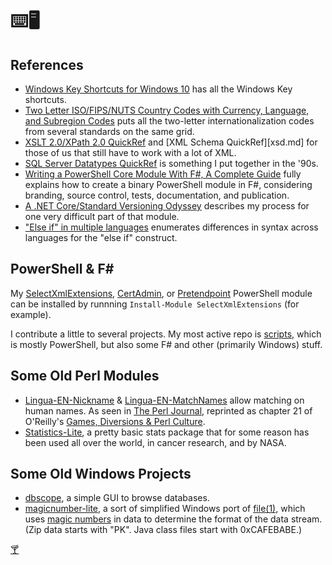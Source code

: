 ⌨️🖥️
====

References
----------

- [Windows Key Shortcuts for Windows 10](windowskey.md) has all the Windows Key shortcuts.
- [Two Letter ISO/FIPS/NUTS Country Codes with Currency, Language, and Subregion Codes](countries.html) puts all the
  two-letter internationalization codes from several standards on the same grid.
- [XSLT 2.0/XPath 2.0 QuickRef](xslt2.md) and [XML Schema QuickRef][xsd.md] for those of us that still have to work with
  a lot of XML.
- [SQL Server Datatypes QuickRef](mssqldatatypes.html) is something I put together in the '90s.
- [Writing a PowerShell Core Module With F#, A Complete Guide](fspsmodule.md) fully explains how to create a binary
  PowerShell module in F#, considering branding, source control, tests, documentation, and publication.
- [A .NET Core/Standard Versioning Odyssey](version-odyssey.md) describes my process for one very difficult part of that module.
- ["Else if" in multiple languages](else.md) enumerates differences in syntax across languages for the "else if" construct.

PowerShell & F#
---------------

My [SelectXmlExtensions][], [CertAdmin][], or [Pretendpoint][] PowerShell module can be installed by runnning
`Install-Module SelectXmlExtensions` (for example).

I contribute a little to several projects.
My most active repo is [scripts](https://github.com/brianary/scripts), which is mostly PowerShell, but also some F# and other
(primarily Windows) stuff.

[SelectXmlExtensions]: https://powershellgallery.com/packages/SelectXmlExtensions/ "PowerShell cmdlets that Select-Xml can compose into pipelines"
[CertAdmin]: https://www.powershellgallery.com/packages/CertAdmin/ "Manage certificates and their permissions on a Windows server."
[Pretendpoint]: https://www.powershellgallery.com/packages/Pretendpoint/ "Pretend Endpoint, the disposable web server."

Some Old Perl Modules
---------------------

- [Lingua-EN-Nickname](https://github.com/brianary/Lingua-EN-Nickname)
& [Lingua-EN-MatchNames](https://github.com/brianary/Lingua-EN-MatchNames) allow matching on human names.
As seen in [The Perl Journal](http://www.foo.be/docs/tpj/issues/vol5_3/tpj0503-0009.html), reprinted as
chapter 21 of O'Reilly's [Games, Diversions & Perl Culture](http://shop.oreilly.com/product/9780596003128.do).
- [Statistics-Lite](https://github.com/brianary/Statistics-Lite), a pretty basic stats package that for some
reason has been used all over the world, in cancer research, and by NASA.

Some Old Windows Projects
-------------------------

- [dbscope](https://github.com/brianary/dbscope), a simple GUI to browse databases.
- [magicnumber-lite](https://github.com/brianary/magicnumber-lite), a sort of simplified Windows port of
  [file(1)](http://linux.die.net/man/1/file), which uses
  [magic numbers](http://en.wikipedia.org/wiki/List_of_file_signatures) in data to determine the format of the data stream.
  (Zip data starts with "PK". Java class files start with 0xCAFEBABE.)

[🍸](Friday.ics)
